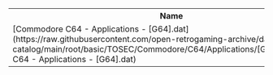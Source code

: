 <table>
<tr><th>Name</th><th>Size</th></tr>
<tr><td>
[Commodore C64 - Applications - [G64].dat](https://raw.githubusercontent.com/open-retrogaming-archive/dat-catalog/main/root/basic/TOSEC/Commodore/C64/Applications/[G64]/Commodore C64 - Applications - [G64].dat)
</td><td>166589</td></tr>
</table>
